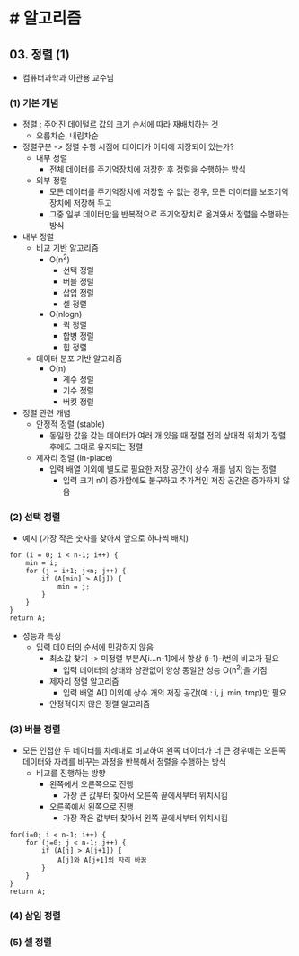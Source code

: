 # # 알고리즘

## 03. 정렬 (1)

- 컴퓨터과학과 이관용 교수님

### (1) 기본 개념

- 정렬 : 주어진 데이털르 값의 크기 순서에 따라 재배치하는 것
    - 오름차순, 내림차순
- 정렬구분 -> 정렬 수행 시점에 데이터가 어디에 저장되어 있는가?
    - 내부 정렬
        - 전체 데이터를 주기억장치에 저장한 후 정렬을 수행하는 방식
    - 외부 정렬
        - 모든 데이터를 주기억장치에 저장할 수 없는 경우, 모든 데이터를 보조기억장치에 저장해 두고
        - 그중 일부 데이터만을 반복적으로 주기억장치로 옮겨와서 정렬을 수행하는 방식
- 내부 정렬
    - 비교 기반 알고리즘
        - O(n<sup>2</sup>)
            - 선택 정렬
            - 버블 정렬
            - 삽입 정렬
            - 셀 정렬
        - O(nlogn)
            - 퀵 정렬
            - 합병 정렬
            - 힙 정렬
    - 데이터 분포 기반 알고리즘
        - O(n)
            - 계수 정렬
            - 기수 정렬
            - 버킷 정렬
- 정렬 관련 개념
    - 안정적 정렬 (stable)
        - 동일한 값을 갖는 데이터가 여러 개 있을 때 정렬 전의 상대적 위치가 정렬 후에도 그대로 유지되는 정렬
    - 제자리 정렬 (in-place)
        - 입력 배열 이외에 별도로 필요한 저장 공간이 상수 개를 넘지 않는 정렬
            - 입력 크기 n이 증가함에도 불구하고 추가적인 저장 공간은 증가하지 않음

### (2) 선택 정렬

- 예시 (가장 작은 숫자를 찾아서 앞으로 하나씩 배치)

```aiignore
for (i = 0; i < n-1; i++) {
    min = i;
    for (j = i+1; j<n; j++) {
        if (A[min] > A[j]) {
            min = j;
        }
    }
}
return A;
```

- 성능과 특징
    - 입력 데이터의 순서에 민감하지 않음
        - 최소값 찾기 -> 미정렬 부분A[i...n-1]에서 항상 (i-1)-i번의 비교가 필요
            - 입력 데이터의 상태와 상관없이 항상 동일한 성능 O(n<sup>2</sup>)을 가짐
        - 제자리 정렬 알고리즘
            - 입력 배열 A[] 이외에 상수 개의 저장 공간(예 : i, j, min, tmp)만 필요
        - 안정적이지 않은 정렬 알고리즘

### (3) 버블 정렬

- 모든 인접한 두 데이터를 차례대로 비교하여 왼쪽 데이터가 더 큰 경우에는 오른쪽 데이터와 자리를 바꾸는 과정을 반복해서 정렬을 수행하는 방식
    - 비교를 진행하는 방향
        - 왼쪽에서 오른쪽으로 진행
            - 가장 큰 값부터 찾아서 오른쪽 끝에서부터 위치시킴
        - 오른쪽에서 왼쪽으로 진행
            - 가장 작은 값부터 찾아서 왼쪽 끝에서부터 위치시킴

```aiignore
for(i=0; i < n-1; i++) {
    for (j=0; j < n-1; j++) {
        if (A[j] > A[j+1]) {
            A[j]와 A[j+1]의 자리 바꿈
        }
    }
}
return A;
```

### (4) 삽입 정렬

### (5) 셀 정렬
